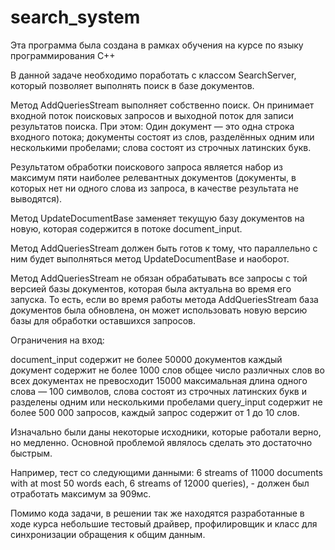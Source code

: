 # search_system
Эта программа была создана в рамках обучения на курсе по языку программирования C++

В данной задаче необходимо поработать с классом SearchServer, который позволяет выполнять поиск в базе документов.

Метод AddQueriesStream выполняет собственно поиск. Он принимает входной поток поисковых запросов и выходной поток для записи результатов поиска. При этом:
Один документ — это одна строка входного потока;
документы состоят из слов, разделённых одним или несколькими пробелами;
слова состоят из строчных латинских букв.

Результатом обработки поискового запроса является набор из максимум пяти наиболее релевантных документов (документы, в которых нет ни одного слова из запроса, в качестве результата не выводятся).

Метод UpdateDocumentBase заменяет текущую базу документов на новую, которая содержится в потоке document_input.

Метод AddQueriesStream должен быть готов к тому, что параллельно с ним будет выполняться метод UpdateDocumentBase и наоборот.

Метод AddQueriesStream не обязан обрабатывать все запросы с той версией базы документов, которая была актуальна во время его запуска. То есть, если во время работы метода AddQueriesStream база документов была обновлена, он может использовать новую версию базы для обработки оставшихся запросов.


Ограничения на вход:

document_input содержит не более 50000 документов
каждый документ содержит не более 1000 слов
общее число различных слов во всех документах не превосходит 15000
максимальная длина одного слова — 100 символов, слова состоят из строчных латинских букв и разделены одним или несколькими пробелами
query_input содержит не более 500 000 запросов, каждый запрос содержит от 1 до 10 слов.


Изначально были даны некоторые исходники, которые работали верно, но медленно. Основной проблемой являлось сделать это достаточно быстрым.

Например, тест со следующими данными: 6 streams of 11000 documents with at most 50 words each, 6 streams of 12000 queries), - должен был отработать максимум за 909мс.

Помимо кода задачи, в решении так же находятся разработанные в ходе курса небольшие тестовый драйвер, профилировщик и класс для синхронизации обращения к общим данным.
